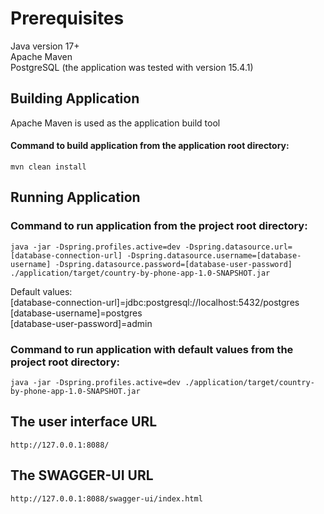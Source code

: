 # Prerequisites
Java version 17+  
Apache Maven  
PostgreSQL (the application was tested with version 15.4.1) 

## Building Application
Apache Maven is used as the application build tool  
#### Command to build application from the application root directory:
    mvn clean install

## Running Application
### Command to run application from the project root directory:
    java -jar -Dspring.profiles.active=dev -Dspring.datasource.url=[database-connection-url] -Dspring.datasource.username=[database-username] -Dspring.datasource.password=[database-user-password] ./application/target/country-by-phone-app-1.0-SNAPSHOT.jar
Default values:  
[database-connection-url]=jdbc:postgresql://localhost:5432/postgres  
[database-username]=postgres  
[database-user-password]=admin
### Command to run application with default values from the project root directory:
    java -jar -Dspring.profiles.active=dev ./application/target/country-by-phone-app-1.0-SNAPSHOT.jar

## The user interface URL
    http://127.0.0.1:8088/

##  The SWAGGER-UI URL 
    http://127.0.0.1:8088/swagger-ui/index.html

